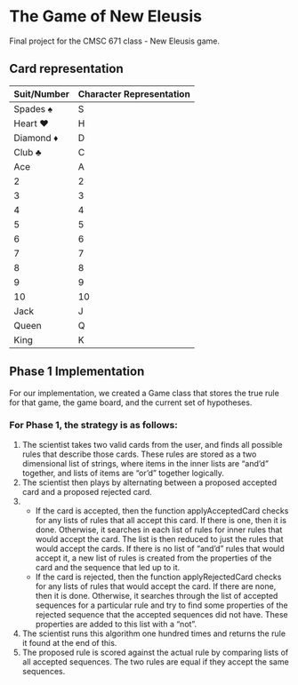 # The Game of New Eleusis
Final project for the CMSC 671 class - New Eleusis game.

## Card representation

| Suit/Number | Character Representation |
|-------------|--------------------------|
| Spades ♠️    | S                        |
| Heart ♥️     | H                        |
| Diamond ♦️   | D                        |
| Club ♣️      | C                        |
| Ace         | A                        |
| 2           | 2                        |
| 3           | 3                        |
| 4           | 4                        |
| 5           | 5                        |
| 6           | 6                        |
| 7           | 7                        |
| 8           | 8                        |
| 9           | 9                        |
| 10          | 10                       |
| Jack        | J                        |
| Queen       | Q                        |
| King        | K                        |


## Phase 1 Implementation

For our implementation, we created a Game class that stores the true rule for that game, the game board, and the current set of hypotheses.

### For Phase 1, the strategy is as follows:
1. The scientist takes two valid cards from the user, and finds all possible rules that describe those cards. These rules are stored as a two dimensional list of strings, where items in the inner lists are “and’d” together, and lists of items are “or’d” together logically.
2. The scientist then plays by alternating between a proposed accepted card and a proposed rejected card.
3.
    - If the card is accepted, then the function applyAcceptedCard checks for any lists of rules that all accept this card. If there is one, then it is done. Otherwise, it searches in each list of rules for inner rules that would accept the card. The list is then reduced to just the rules that would accept the cards. If there is no list of “and’d” rules that would accept it, a new list of rules is created from the properties of the card and the sequence that led up to it.
    - If the card is rejected, then the function applyRejectedCard checks for any lists of rules that would accept the card. If there are none, then it is done. Otherwise, it searches through the list of accepted sequences for a particular rule and try to find some properties of the rejected sequence that the accepted sequences did not have. These properties are added to this list with a “not”.
4. The scientist runs this algorithm one hundred times and returns the rule it found at the end of this.
5. The proposed rule is scored against the actual rule by comparing lists of all accepted sequences. The two rules are equal if they accept the same sequences.
